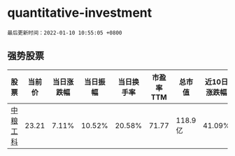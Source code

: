 # quantitative-investment

`最后更新时间：2022-01-10 10:55:05 +0800`

## 强势股票

|股票|当前价|当日涨跌幅|当日振幅|当日换手率|市盈率TTM|总市值|近10日涨跌幅|
|----|----|----|----|----|----|----|----|
|[中粮工科](https://xueqiu.com/S/SZ301058)|23.21|7.11%|10.52%|20.58%|71.77|118.9亿|41.09%|
